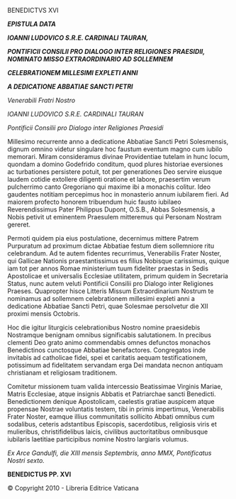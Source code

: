 BENEDICTVS XVI

***EPISTULA DATA***

***IOANNI LUDOVICO S.R.E. CARDINALI TAURAN,***

***PONTIFICII CONSILII PRO DIALOGO INTER RELIGIONES PRAESIDII, NOMINATO MISSO EXTRAORDINARIO AD SOLLEMNEM***

***CELEBRATIONEM MILLESIMI EXPLETI ANNI***

***A DEDICATIONE ABBATIAE SANCTI PETRI***

*Venerabili Fratri Nostro*

*IOANNI LUDOVICO S.R.E. CARDINALI TAURAN*

*Pontificii Consilii pro Dialogo inter Religiones Praesidi*

Millesimo recurrente anno a dedicatione Abbatiae Sancti Petri Solesmensis, dignum omnino videtur singulare hoc faustum eventum magno cum iubilo memorari. Miram consideramus divinae Providentiae tutelam in hunc locum, quondam a domino Godefrido conditum, quod plures historiae eversiones ac turbationes persistere potuit, tot per generationes Deo servire eiusque laudem cotidie extollere diligenti oratione et labore, praesertim verum pulcherrimo canto Gregoriano qui maxime ibi a monachis colitur. Ideo gaudentes notitiam percepimus hoc in monasterio annum iubilarem fieri. Ad maiorem profecto honorem tribuendum huic fausto iubilaeo Reverendissimus Pater Philippus Dupont, O.S.B., Abbas Solesmensis, a Nobis petivit ut eminentem Praesulem mitteremus qui Personam Nostram gereret.

Permoti quidem pia eius postulatione, decernimus mittere Patrem Purpuratum ad proximum dictae Abbatiae festum diem sollemniore ritu celebrandum. Ad te autem fidentes recurrimus, Venerabilis Frater Noster, qui Gallicae Nationis praestantissimus es filius Nobisque carissimus, quique iam tot per annos Romae ministerium tuum fideliter praestas in Sedis Apostolicae et universalis Ecclesiae utilitatem, primum quidem in Secretaria Status, nunc autem veluti Pontificii Consilii pro Dialogo inter Religiones Praeses. Quapropter hisce Litteris Missum Extraordinarium Nostrum te nominamus ad sollemnem celebrationem millesimi expleti anni a dedicatione Abbatiae Sancti Petri, quae Solesmae persolvetur die XII proximi mensis Octobris.

Hoc die igitur liturgicis celebrationibus Nostro nomine praesidebis Nostramque benignam omnibus significabis salutationem. In precibus clementi Deo grato animo commendabis omnes defunctos monachos Benedictinos cunctosque Abbatiae benefactores. Congregatos inde invitabis ad catholicae fidei, spei et caritatis aequam testificationem, potissimum ad fidelitatem servandam erga Dei mandata necnon antiquam christianam et religiosam traditionem.

Comitetur missionem tuam valida intercessio Beatissimae Virginis Mariae, Matris Ecclesiae, atque insignis Abbatis et Patriarchae sancti Benedicti. Benedictionem denique Apostolicam, caelestis gratiae auspicem atque propensae Nostrae voluntatis testem, tibi in primis impertimus, Venerabilis Frater Noster, eamque illius communitatis sollicito Abbati omnibus cum sodalibus, ceteris adstantibus Episcopis, sacerdotibus, religiosis viris et mulieribus, christifidelibus laicis, civilibus auctoritatibus omnibusque iubilaris laetitiae participibus nomine Nostro largiaris volumus.

*Ex Arce Gandulfi, die XIII mensis Septembris, anno MMX, Pontificatus Nostri sexto.*

**BENEDICTUS PP. XVI**

© Copyright 2010 - Libreria Editrice Vaticana